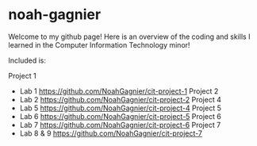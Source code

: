 # noah-gagnier

Welcome to my github page! Here is an overview of the coding and skills I learned in the Computer Information Technology minor!

Included is:

Project 1
- Lab 1
https://github.com/NoahGagnier/cit-project-1
Project 2
- Lab 2
https://github.com/NoahGagnier/cit-project-2
Project 4
- Lab 5
https://github.com/NoahGagnier/cit-project-4
Project 5
- Lab 6
https://github.com/NoahGagnier/cit-project-5
Project 6
- Lab 7
https://github.com/NoahGagnier/cit-project-6
Project 7
- Lab 8 & 9
https://github.com/NoahGagnier/cit-project-7
